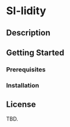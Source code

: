 # SI-lidity

## Description

## Getting Started

### Prerequisites

### Installation

## License

TBD.
